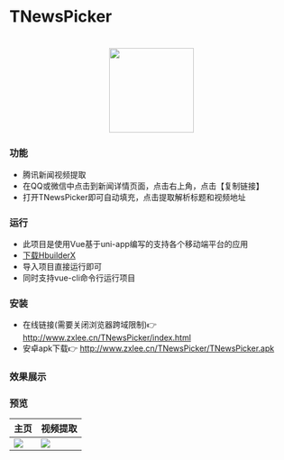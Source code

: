 # TNewsPicker
<h1 align="center">
  <img src="http://www.zxlee.cn/github/TNewsPicker/TNewsPicker.png" width="150" height="150"/>
</h1> 

### 功能  
* 腾讯新闻视频提取
* 在QQ或微信中点击到新闻详情页面，点击右上角，点击【复制链接】
* 打开TNewsPicker即可自动填充，点击提取解析标题和视频地址

### 运行
* 此项目是使用Vue基于uni-app编写的支持各个移动端平台的应用
* [下载HbuilderX](http://www.dcloud.io/hbuilderx.html)
* 导入项目直接运行即可
* 同时支持vue-cli命令行运行项目

### 安装
* 在线链接(需要关闭浏览器跨域限制)👉 http://www.zxlee.cn/TNewsPicker/index.html
* 安卓apk下载👉 http://www.zxlee.cn/TNewsPicker/TNewsPicker.apk

### 效果展示
### 预览
主页 | 视频提取   
-|-
![](http://www.zxlee.cn/github/TNewsPicker/TNewsPickerDemo2.jpg) | ![](http://www.zxlee.cn/github/TNewsPicker/TNewsPickerDemo1.jpg) |
